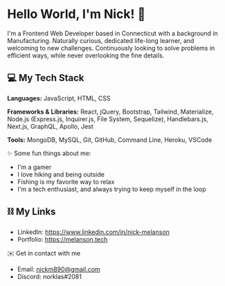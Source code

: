 # Hello World, I'm Nick! 👋

I'm a Frontend Web Developer based in Connecticut with a background in Manufacturing. Naturally curious, dedicated life-long learner, and welcoming to new challenges. Continuously looking to solve problems in efficient ways, while never overlooking the fine details.

## 💻 My Tech Stack<br>

**Languages:** JavaScript, HTML, CSS

**Frameworks & Libraries:** React, jQuery, Bootstrap, Tailwind, Materialize, Node.js (Express.js, Inquirer.js, File System, Sequelize), Handlebars.js, Next.js, GraphQL, Apollo, Jest

**Tools:**  MongoDB, MySQL, Git, GitHub, Command Line, Heroku, VSCode 

✨ Some fun things about me:
* I'm a gamer
* I love hiking and being outside
* Fishing is my favorite way to relax
* I'm a tech enthusiast, and always trying to keep myself in the loop


## ⛓ My Links
* LinkedIn: https://www.linkedin.com/in/nick-melanson
* Portfolio: https://melanson.tech

✉️ Get in contact with me 
* Email: nickm890@gmail.com
* Discord: norklas#2081

